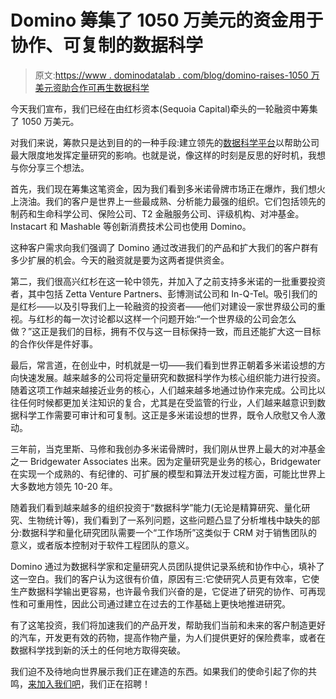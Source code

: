 # Domino 筹集了 1050 万美元的资金用于协作、可复制的数据科学

> 原文:[https://www . dominodatalab . com/blog/domino-raises-1050 万美元资助合作可再生数据科学](https://www.dominodatalab.com/blog/domino-raises-10-5m-in-funding-for-collaborative-reproducible-data-science)

今天我们宣布，我们已经在由红杉资本(Sequoia Capital)牵头的一轮融资中筹集了 1050 万美元。

对我们来说，筹款只是达到目的的一种手段:建立领先的[数据科学平台](/blog/what-is-a-data-science-platform)以帮助公司最大限度地发挥定量研究的影响。也就是说，像这样的时刻是反思的好时机，我想与你分享三个想法。

首先，我们现在筹集这笔资金，因为我们看到多米诺骨牌市场正在爆炸，我们想火上浇油。我们的客户是世界上一些最成熟、分析能力最强的组织。它们包括领先的制药和生命科学公司、保险公司、T2 金融服务公司、评级机构、对冲基金。Instacart 和 Mashable 等创新消费技术公司也使用 Domino。

这种客户需求向我们强调了 Domino 通过改进我们的产品和扩大我们的客户群有多少扩展的机会。今天的融资就是要为这两者提供资金。

第二，我们很高兴红杉在这一轮中领先，并加入了之前支持多米诺的一批重要投资者，其中包括 Zetta Venture Partners、彭博测试公司和 In-Q-Tel。吸引我们的是红杉——以及引导我们上一轮融资的投资者——他们对建设一家世界级公司的重视。与红杉的每一次讨论都以这样一个问题开始:“一个世界级的公司会怎么做？”这正是我们的目标，拥有不仅与这一目标保持一致，而且还能扩大这一目标的合作伙伴是件好事。

最后，常言道，在创业中，时机就是一切——我们看到世界正朝着多米诺设想的方向快速发展。越来越多的公司将定量研究和数据科学作为核心组织能力进行投资。随着这项工作越来越接近业务的核心，人们越来越多地通过协作来完成。公司比以往任何时候都更加关注知识的复合，尤其是在受监管的行业，人们越来越意识到数据科学工作需要可审计和可复制。这正是多米诺设想的世界，既令人欣慰又令人激动。

三年前，当克里斯、马修和我创办多米诺骨牌时，我们刚从世界上最大的对冲基金之一 Bridgewater Associates 出来。因为定量研究是业务的核心，Bridgewater 在实现一个成熟的、有纪律的、可扩展的模型和算法开发过程方面，可能比世界上大多数地方领先 10-20 年。

随着我们看到越来越多的组织投资于“数据科学”能力(无论是精算研究、量化研究、生物统计等)，我们看到了一系列问题，这些问题凸显了分析堆栈中缺失的部分:数据科学和量化研究团队需要一个“工作场所”这类似于 CRM 对于销售团队的意义，或者版本控制对于软件工程团队的意义。

Domino 通过为数据科学家和定量研究人员团队提供记录系统和协作中心，填补了这一空白。我们的客户认为这很有价值，原因有三:它使研究人员更有效率，它使生产数据科学输出更容易，也许最令我们兴奋的是，它促进了研究的协作、可再现性和可重用性，因此公司通过建立在过去的工作基础上更快地推进研究。

有了这笔投资，我们将加速我们的产品开发，帮助我们当前和未来的客户制造更好的汽车，开发更有效的药物，提高作物产量，为人们提供更好的保险费率，或者在数据科学找到新的沃土的任何地方取得突破。

我们迫不及待地向世界展示我们正在建造的东西。如果我们的使命引起了你的共鸣，[来加入我们吧](https://www.dominodatalab.com/careers?utm_source=blog&utm_medium=post&utm_campaign=domino-raises-10-5m-in-funding-for-collaborative-reproducible-data-science)，我们正在招聘！